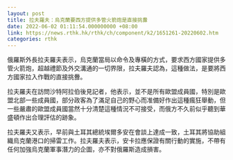```yaml
---
layout: post
title: 拉夫羅夫：烏克蘭要西方提供多管火箭炮是直接挑釁
date: 2022-06-02 01:11:54.000000000 +08:00
link: https://news.rthk.hk/rthk/ch/component/k2/1651261-20220602.htm
categories: rthk
---
```


俄羅斯外長拉夫羅夫表示，烏克蘭當局以命令及專橫的方式，要求西方國家提供多管火箭炮，超越禮節及外交溝通的一切界限，拉夫羅夫認為，這種做法，是要將西方國家拉入作戰的直接挑釁。

拉夫羅夫在訪問沙特阿拉伯後見記者，他表示，並不是所有歐盟成員國，特別是歐盟北部一些成員國，部分政客為了滿足自己的野心而准備好作出這種瘋狂舉動，但一些嚴肅的歐盟成員國當然十分清楚這種情況不可接受，而俄方不久前似乎聽到華盛頓作出合理評估的跡象。

拉夫羅夫又表示，早前與土耳其總統埃爾多安在會談上達成一致，土耳其將協助組織烏克蘭港口的掃雷工作。拉夫羅夫表示，安卡拉應保證有關行動的實施，不帶有任何加強烏克蘭軍事潛力的企圖，亦不對俄羅斯造成損害。
